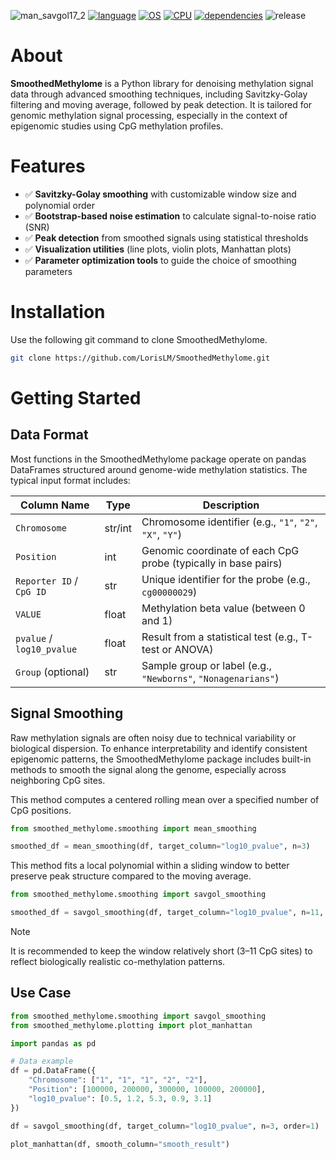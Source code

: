 ![man_savgol17_2](https://github.com/user-attachments/assets/12267599-0e4b-4456-b68c-0f2a28fd22c6)
[![language](https://img.shields.io/badge/language-Python-3776AB)](https://www.python.org/)
[![OS](https://img.shields.io/badge/OS-Linux%20%7C%20Windows%20%7C%20macOS-0078D4)](https://www.python.org/downloads/)
[![CPU](https://img.shields.io/badge/CPU-x86%20%7C%20x64-FF8C00)](https://www.python.org/dev/peps/pep-0011/)
[![dependencies](https://img.shields.io/badge/dependencies-numpy%20%7C%20pandas%20%7C%20scipy%20%7C%20matplotlib%20%7C%20seaborn-brightgreen)](https://pypi.org/)
![release](https://img.shields.io/badge/release_date-April%202025-yellow)

# About

**SmoothedMethylome** is a Python library for denoising methylation signal data through advanced smoothing techniques, including Savitzky-Golay filtering and moving average, followed by peak detection. It is tailored for genomic methylation signal processing, especially in the context of epigenomic studies using CpG methylation profiles.

# Features

- ✅ **Savitzky-Golay smoothing** with customizable window size and polynomial order  
- ✅ **Bootstrap-based noise estimation** to calculate signal-to-noise ratio (SNR)  
- ✅ **Peak detection** from smoothed signals using statistical thresholds  
- ✅ **Visualization utilities** (line plots, violin plots, Manhattan plots)  
- ✅ **Parameter optimization tools** to guide the choice of smoothing parameters  

# Installation

Use the following git command to clone SmoothedMethylome.
```bash
git clone https://github.com/LorisLM/SmoothedMethylome.git
```

# Getting Started

## Data Format

Most functions in the SmoothedMethylome package operate on pandas DataFrames structured around genome-wide methylation statistics. The typical input format includes:

| Column Name               | Type    | Description                                                            |
| ------------------------- | ------- | ---------------------------------------------------------------------- |
| `Chromosome`              | str/int | Chromosome identifier (e.g., `"1"`, `"2"`, `"X"`, `"Y"`)               |
| `Position`                | int     | Genomic coordinate of each CpG probe (typically in base pairs)         |
| `Reporter ID` / `CpG ID`  | str     | Unique identifier for the probe (e.g., `cg00000029`)                   |
| `VALUE`                   | float   | Methylation beta value (between 0 and 1) |
| `pvalue` / `log10_pvalue` | float   | Result from a statistical test (e.g., T-test or ANOVA)                 |
| `Group` (optional)        | str     | Sample group or label (e.g., `"Newborns"`, `"Nonagenarians"`)          |

## Signal Smoothing
Raw methylation signals are often noisy due to technical variability or biological dispersion. To enhance interpretability and identify consistent epigenomic patterns, the SmoothedMethylome package includes built-in methods to smooth the signal along the genome, especially across neighboring CpG sites.

This method computes a centered rolling mean over a specified number of CpG positions.
```python
from smoothed_methylome.smoothing import mean_smoothing

smoothed_df = mean_smoothing(df, target_column="log10_pvalue", n=3)
```

This method fits a local polynomial within a sliding window to better preserve peak structure compared to the moving average.
```python
from smoothed_methylome.smoothing import savgol_smoothing

smoothed_df = savgol_smoothing(df, target_column="log10_pvalue", n=11, order=2)
```

> [!NOTE]
> It is recommended to keep the window relatively short (3–11 CpG sites) to reflect biologically realistic co-methylation patterns.

## Use Case
```python
from smoothed_methylome.smoothing import savgol_smoothing
from smoothed_methylome.plotting import plot_manhattan

import pandas as pd

# Data example
df = pd.DataFrame({
    "Chromosome": ["1", "1", "1", "2", "2"],
    "Position": [100000, 200000, 300000, 100000, 200000],
    "log10_pvalue": [0.5, 1.2, 5.3, 0.9, 3.1]
})

df = savgol_smoothing(df, target_column="log10_pvalue", n=3, order=1)

plot_manhattan(df, smooth_column="smooth_result")
```
